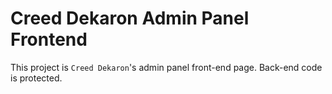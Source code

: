 # Creed Dekaron Admin Panel Frontend

This project is `Creed Dekaron`'s admin panel front-end page. Back-end code is protected.
 